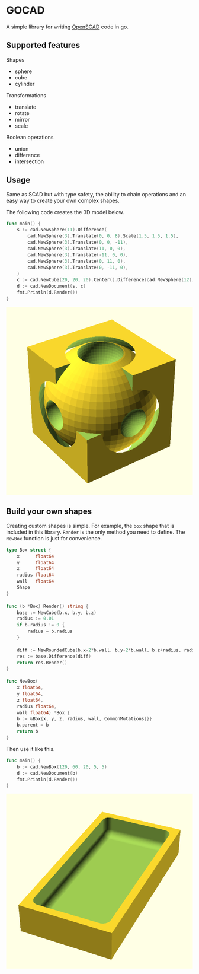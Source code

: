 # GOCAD

A simple library for writing [OpenSCAD](https://openscad.org/about.html) code in go.

## Supported features

Shapes

- sphere
- cube
- cylinder

Transformations

- translate
- rotate
- mirror
- scale

Boolean operations

- union
- difference
- intersection

## Usage

Same as SCAD but with type safety, the ability to chain operations and an easy way to create your own complex shapes.

The following code creates the 3D model below.

```go
func main() {
    s := cad.NewSphere(11).Difference(
		cad.NewSphere(3).Translate(0, 0, 8).Scale(1.5, 1.5, 1.5),
        cad.NewSphere(3).Translate(0, 0, -11),
        cad.NewSphere(3).Translate(11, 0, 0),
        cad.NewSphere(3).Translate(-11, 0, 0),
        cad.NewSphere(3).Translate(0, 11, 0),
        cad.NewSphere(3).Translate(0, -11, 0),
    )
    c := cad.NewCube(20, 20, 20).Center().Difference(cad.NewSphere(12), cad.NewCube(20, 20, 20))
    d := cad.NewDocument(s, c)
    fmt.Println(d.Render())
}
```

![example image](example1.png "Example")

## Build your own shapes

Creating custom shapes is simple. For example, the `box` shape that is included in this library. `Render` is the only method you need to define. The `NewBox` function is just for convenience.

```go
type Box struct {
	x      float64
	y      float64
	z      float64
	radius float64
	wall   float64
	Shape
}

func (b *Box) Render() string {
	base := NewCube(b.x, b.y, b.z)
	radius := 0.01
	if b.radius != 0 {
		radius = b.radius
	}

	diff := NewRoundedCube(b.x-2*b.wall, b.y-2*b.wall, b.z+radius, radius).Translate(b.wall, b.wall, b.wall)
	res := base.Difference(diff)
	return res.Render()
}

func NewBox(
	x float64,
	y float64,
	z float64,
	radius float64,
	wall float64) *Box {
	b := &Box{x, y, z, radius, wall, CommonMutations{}}
	b.parent = b
	return b
}
```

Then use it like this.

```go
func main() {
	b := cad.NewBox(120, 60, 20, 5, 5)
	d := cad.NewDocument(b)
	fmt.Println(d.Render())
}
```

![example image](example2.png "Example")
